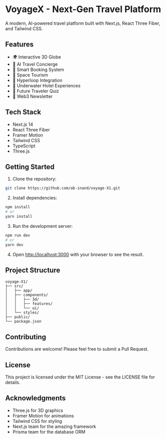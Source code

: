 # VoyageX - Next-Gen Travel Platform

A modern, AI-powered travel platform built with Next.js, React Three Fiber, and Tailwind CSS.

## Features

- 🌍 Interactive 3D Globe
- 🤖 AI Travel Concierge
- 🎫 Smart Booking System
- 🌟 Space Tourism
- 🚄 Hyperloop Integration
- 🏨 Underwater Hotel Experiences
- 🎯 Future Traveler Quiz
- 📧 Web3 Newsletter

## Tech Stack

- Next.js 14
- React Three Fiber
- Framer Motion
- Tailwind CSS
- TypeScript
- Three.js

## Getting Started

1. Clone the repository:
```bash
git clone https://github.com/ab-inand/voyage-X1.git
```

2. Install dependencies:
```bash
npm install
# or
yarn install
```

3. Run the development server:
```bash
npm run dev
# or
yarn dev
```

4. Open [http://localhost:3000](http://localhost:3000) with your browser to see the result.

## Project Structure

```
voyage-X1/
├── src/
│   ├── app/
│   ├── components/
│   │   ├── 3d/
│   │   ├── features/
│   │   └── ui/
│   └── styles/
├── public/
└── package.json
```

## Contributing

Contributions are welcome! Please feel free to submit a Pull Request.

## License

This project is licensed under the MIT License - see the LICENSE file for details.

## Acknowledgments

- Three.js for 3D graphics
- Framer Motion for animations
- Tailwind CSS for styling
- Next.js team for the amazing framework
- Prisma team for the database ORM
